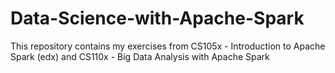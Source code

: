# Data-Science-with-Apache-Spark
This repository contains my exercises from CS105x - Introduction to Apache Spark (edx) and CS110x - Big Data Analysis with Apache Spark
